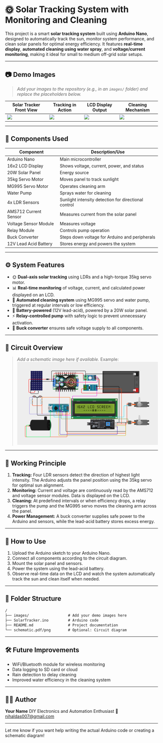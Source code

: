
# 🌞 Solar Tracking System with Monitoring and Cleaning

This project is a smart **solar tracking system** built using **Arduino Nano**, designed to automatically track the sun, monitor system performance, and clean solar panels for optimal energy efficiency. It features **real-time display**, **automated cleaning using water spray**, and **voltage/current monitoring**, making it ideal for small to medium off-grid solar setups.

---

## 📷 Demo Images

> *Add your images to the repository (e.g., in an `images/` folder) and replace the placeholders below.*

| Solar Tracker Front View   | Tracking in Action       | LCD Display Output         | Cleaning Mechanism       |
| -------------------------- | ------------------------ | -------------------------- | ------------------------ |
| ![](images/front_view.jpg) | ![](images/tracking.gif) | ![](images/lcd_output.jpg) | ![](images/cleaning.jpg) |

---

## 🔧 Components Used

| Component             | Description/Use                                      |
| --------------------- | ---------------------------------------------------- |
| Arduino Nano          | Main microcontroller                                 |
| 16x2 LCD Display      | Shows voltage, current, power, and status            |
| 20W Solar Panel       | Energy source                                        |
| 35kg Servo Motor      | Moves panel to track sunlight                        |
| MG995 Servo Motor     | Operates cleaning arm                                |
| Water Pump            | Sprays water for cleaning                            |
| 4x LDR Sensors        | Sunlight intensity detection for directional control |
| AMS712 Current Sensor | Measures current from the solar panel                |
| Voltage Sensor Module | Measures voltage                                     |
| Relay Module          | Controls pump operation                              |
| Buck Converter        | Steps down voltage for Arduino and peripherals       |
| 12V Lead Acid Battery | Stores energy and powers the system                  |

---

## ⚙️ System Features

* 🌞 **Dual-axis solar tracking** using LDRs and a high-torque 35kg servo motor.
* 📊 **Real-time monitoring** of voltage, current, and calculated power displayed on an LCD.
* 🧼 **Automated cleaning system** using MG995 servo and water pump, triggered at regular intervals or low efficiency.
* 🔋 **Battery-powered** (12V lead-acid), powered by a 20W solar panel.
* ⚡️ **Relay-controlled pump** with safety logic to prevent unnecessary activation.
* 🔌 **Buck converter** ensures safe voltage supply to all components.

---

## 🔌 Circuit Overview

> *Add a schematic image here if available.*
> Example:
> ![](images/circuit_diagram.jpg)

---

## 📐 Working Principle

1. **Tracking:** Four LDR sensors detect the direction of highest light intensity. The Arduino adjusts the panel position using the 35kg servo for optimal sun alignment.
2. **Monitoring:** Current and voltage are continuously read by the AMS712 and voltage sensor modules. Data is displayed on the LCD.
3. **Cleaning:** At predefined intervals or when efficiency drops, a relay triggers the pump and the MG995 servo moves the cleaning arm across the panel.
4. **Power Management:** A buck converter supplies safe power to the Arduino and sensors, while the lead-acid battery stores excess energy.

---

## 🧪 How to Use

1. Upload the Arduino sketch to your Arduino Nano.
2. Connect all components according to the circuit diagram.
3. Mount the solar panel and sensors.
4. Power the system using the lead-acid battery.
5. Observe real-time data on the LCD and watch the system automatically track the sun and clean itself when needed.

---

## 📁 Folder Structure

```
/
├── images/                  # Add your demo images here
├── SolarTracker.ino         # Arduino code
├── README.md                # Project documentation
└── schematic.pdf/png        # Optional: Circuit diagram
```

---

## 🛠 Future Improvements

* WiFi/Bluetooth module for wireless monitoring
* Data logging to SD card or cloud
* Rain detection to delay cleaning
* Improved water efficiency in the cleaning system

---

## 🧑‍🔧 Author

**Your Name**
DIY Electronics and Automation Enthusiast
📧 [nihaldas007@gmail.com](nihaldas007@gmail.com)

---

Let me know if you want help writing the actual Arduino code or creating a schematic diagram!

